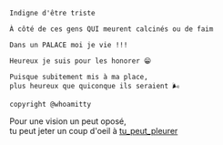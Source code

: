```
Indigne d'être triste

À côté de ces gens QUI meurent calcinés ou de faim

Dans un PALACE moi je vie !!!

Heureux je suis pour les honorer 😁

Puisque subitement mis à ma place,  
plus heureux que quiconque ils seraient 🌬️

copyright @whoamitty
```

Pour une vision un peut oposé,  
tu peut jeter un coup d'oeil à [tu_peut_pleurer](tu_peut_pleurer.md)
